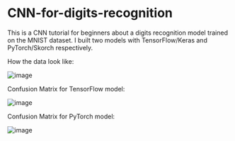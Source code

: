 # CNN-for-digits-recognition
This is a CNN tutorial for beginners about a digits recognition model trained on the MNIST dataset. I built two models with TensorFlow/Keras and PyTorch/Skorch respectively.

How the data look like:

![image](https://github.com/hanfei1986/CNN-for-digits-recognition/assets/59255164/0dcf41a3-0aab-4e53-af34-22b544dbc45a)

Confusion Matrix for TensorFlow model:

![image](https://github.com/hanfei1986/CNN-for-digits-recognition/assets/59255164/ad01c51b-24ad-43ea-8ec1-346d59bfabf2)

Confusion Matrix for PyTorch model:

![image](https://github.com/hanfei1986/CNN-for-digits-recognition/assets/59255164/e6ce58bc-95da-4b77-b3bb-aaa9ffba1b17)






